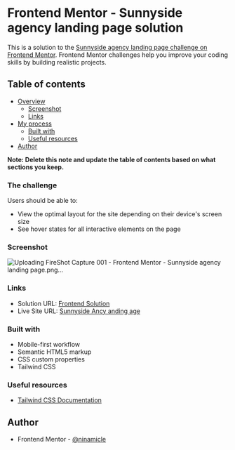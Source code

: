 # Frontend Mentor - Sunnyside agency landing page solution

This is a solution to the [Sunnyside agency landing page challenge on Frontend Mentor](https://www.frontendmentor.io/challenges/sunnyside-agency-landing-page-7yVs3B6ef). Frontend Mentor challenges help you improve your coding skills by building realistic projects.

## Table of contents

- [Overview](#overview)
  - [Screenshot](#screenshot)
  - [Links](#links)
- [My process](#my-process)
  - [Built with](#built-with)
  - [Useful resources](#useful-resources)
- [Author](#author)

**Note: Delete this note and update the table of contents based on what sections you keep.**

### The challenge

Users should be able to:

- View the optimal layout for the site depending on their device's screen size
- See hover states for all interactive elements on the page

### Screenshot

![Uploading FireShot Capture 001 - Frontend Mentor - Sunnyside agency landing page.png…]()

### Links

- Solution URL: [Frontend Solution](https://www.frontendmentor.io/solutions/sunnysideagencylandingpage-YyQ1EaqX5)
- Live Site URL: [Sunnyside Ancy anding age](https://infallible-leavitt-13d092.netlify.app/)

### Built with

- Mobile-first workflow
- Semantic HTML5 markup
- CSS custom properties
- Tailwind CSS

### Useful resources

- [Tailwind CSS Documentation](https://tailwindcss.com/)

## Author

- Frontend Mentor - [@ninamicle](https://www.frontendmentor.io/profile/ninamicle)
